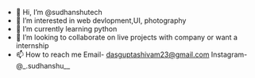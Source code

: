 - 👋 Hi, I’m @sudhanshutech
- 👀 I’m interested in web devlopment,UI, photography
- 🌱 I’m currently learning python
- 💞️ I’m looking to collaborate on live projects with company or want a internship
- 📫 How to reach me Email- dasguptashivam23@gmail.com
Instagram-  @_.sudhanshu__

<!---
sudhanshutech/sudhanshutech is a ✨ special ✨ repository because its `README.md` (this file) appears on your GitHub profile.
You can click the Preview link to take a look at your changes.
--->
